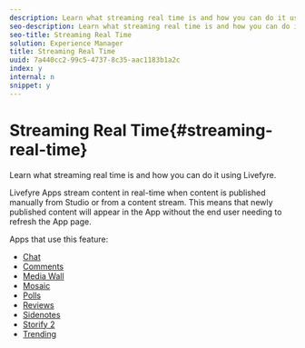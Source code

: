 ```yaml
---
description: Learn what streaming real time is and how you can do it using Livefyre.
seo-description: Learn what streaming real time is and how you can do it using Livefyre.
seo-title: Streaming Real Time
solution: Experience Manager
title: Streaming Real Time
uuid: 7a440cc2-99c5-4737-8c35-aac1183b1a2c
index: y
internal: n
snippet: y
---
```


# Streaming Real Time{#streaming-real-time}

Learn what streaming real time is and how you can do it using Livefyre.

Livefyre Apps stream content in real-time when content is published manually from Studio or from a content stream. This means that newly published content will appear in the App without the end user needing to refresh the App page.

Apps that use this feature:

* [Chat](../../c-about-apps/c-chat-app/c-chat-app.md#c_chat_app) 
* [Comments](/help/using/c-about-apps/c-comments/c-comments.md) 
* [Media Wall](../../c-about-apps/c-media-wall-app/c-media-wall-app.md#c_media_wall_app) 
* [Mosaic](../../c-about-apps/c-mosaic-app/c-mosaic-app.md#c_mosaic_app) 
* [Polls](../../c-about-apps/c-polls-app/c-polls-app.md#c_polls_app) 
* [Reviews](../../c-about-apps/c-reviews-app/c-reviews-app.md#c_reviews_app) 
* [Sidenotes](../../c-about-apps/c-sidenotes-app/c-sidenotes-app.md#c_sidenotes_app) 
* [Storify 2](../../c-about-apps/c-storify2/c-storify2.md#c_storify2) 
* [Trending](../../c-about-apps/c-trending-app/c-trending-app.md#c_trending_app)

